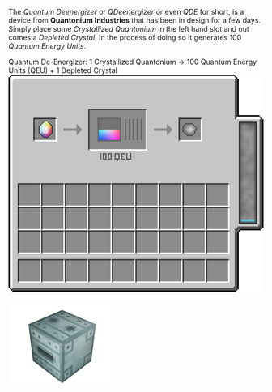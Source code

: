The _Quantum Deenergizer_ or _QDeenergizer_ or even _QDE_ for short, is a device from **Quantonium Industries** that has been in design for a few days. Simply place some _Crystallized Quantonium_ in the left hand slot and out comes a _Depleted Crystal_. In the process of doing so it generates 100 _Quantum Energy Units_.

Quantum De-Energizer:
1 Crystallized Quantonium -> 100 Quantum Energy Units (QEU) + 1 Depleted Crystal
<img src="../../img/recipes/quantonium_deener.png" alt="alt text" style="margin-bottom:20px;">
<img src="../../img/blocks/QDE.png" width="212" height="160" alt="alt text" style="margin-bottom:20px;">
